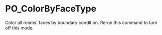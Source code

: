 # PO_ColorByFaceType

Color all rooms&apos; faces by boundary condition. 
Rerun this command to turn off this mode.
